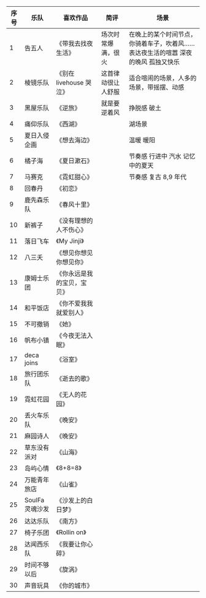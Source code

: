 | 序号 | 乐队            | 喜欢作品                   | 简评               | 场景                                                         |
| ---- | --------------- | -------------------------- | ------------------ | ------------------------------------------------------------ |
| 1    | 告五人          | 《带我去找夜生活》         | 场次时常爆满，很火 | 在晚上的某个时间节点，你骑着车子，吹着风…… 表达夜生活的喧嚣 深夜的晚风 孤独又快乐 |
| 2    | 棱镜乐队        | 《别在 livehouse 哭泣》    | 这首律动很让人舒服 | 适合喧闹的场景，人多的场景，带摇摆、动感                     |
| 3    | 黑屋乐队        | 《逆旅》                   | 就是要逆着风       | 挣脱感 破土                                                  |
| 4    | 痛仰乐队        | 《西湖》                   |                    | 湖场景                                                       |
| 5    | 夏日入侵企画    | 《想去海边》               |                    | 温暖 暖阳                                                    |
| 6    | 橘子海          | 《夏日漱石》               |                    | 节奏感 行进中 汽水 记忆中的夏天                              |
| 7    | 马赛克          | 《霓虹甜心》               |                    | 节奏感 复古 8,9 年代                                         |
| 8    | 回春丹          | 《初恋》                   |                    |                                                              |
| 9    | 鹿先森乐队      | 《春风十里》               |                    |                                                              |
| 10   | 新裤子          | 《没有理想的人不伤心》     |                    |                                                              |
| 11   | 落日飞车        | 《My Jinji》               |                    |                                                              |
| 12   | 八三夭          | 《想见你想见你想见你》     |                    |                                                              |
| 13   | 康姆士乐团      | 《你永远是我的宝贝，宝贝》 |                    |                                                              |
| 14   | 和平饭店        | 《你不爱我我就爱别人》     |                    |                                                              |
| 15   | 不可撤销        | 《她》                     |                    |                                                              |
| 16   | 帆布小镇        | 《今夜无法入眠》           |                    |                                                              |
| 17   | deca joins      | 《浴室》                   |                    |                                                              |
| 18   | 旅行团乐队      | 《逝去的歌》               |                    |                                                              |
| 19   | 霓虹花园        | 《无人的花园》             |                    |                                                              |
| 20   | 丢火车乐队      | 《晚安》                   |                    |                                                              |
| 21   | 麻园诗人        | 《晚安》                   |                    |                                                              |
| 22   | 草东没有派对    | 《山海》                   |                    |                                                              |
| 23   | 岛屿心情        | 《8+8=8》                  |                    |                                                              |
| 24   | 万能青年旅店    | 《山雀》                   |                    |                                                              |
| 25   | SoulFa 灵魂沙发 | 《沙发上的白日梦》         |                    |                                                              |
| 26   | 达达乐队        | 《南方》                   |                    |                                                              |
| 27   | 椅子乐团        | 《Rollin on》              |                    |                                                              |
| 28   | 达闻西乐队      | 《我要让你心碎》           |                    |                                                              |
| 29   | 时间不够以后    | 《旋涡》                   |                    |                                                              |
| 30   | 声音玩具        | 《你的城市》               |                    |                                                              |
